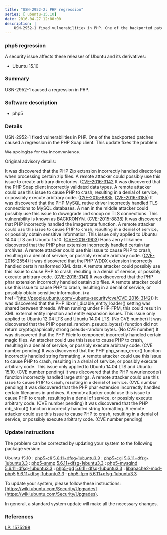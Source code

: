 ```yaml
---
title: "USN-2952-2: PHP regression"
series: [ ubuntu-15.10]
date: 2016-04-27 12:00:00
description: |
    USN-2952-1 fixed vulnerabilities in PHP. One of the backported patches caused a regression in the PHP Soap client. This update fixes the problem.
--- 
```

 
### php5 regression

A security issue affects these releases of Ubuntu and its derivatives:

* Ubuntu 15.10

### Summary

USN-2952-1 caused a regression in PHP. 

### Software description

* php5 

### Details

USN-2952-1 fixed vulnerabilities in PHP. One of the backported patches caused a regression in the PHP Soap client. This update fixes the problem.

We apologize for the inconvenience.

Original advisory details:

 It was discovered that the PHP Zip extension incorrectly handled directories when processing certain zip files. A remote attacker could possibly use this issue to create arbitrary directories. ([CVE-2016-3142](http://people.ubuntu.com/~ubuntu-security/cve/CVE-2014-9767">CVE-2014-9767</a>) It was discovered that the PHP Soap client incorrectly validated data types. A remote attacker could use this issue to cause PHP to crash, resulting in a denial of service, or possibly execute arbitrary code. (<a href="http://people.ubuntu.com/~ubuntu-security/cve/CVE-2015-8835">CVE-2015-8835</a>, <a href="http://people.ubuntu.com/~ubuntu-security/cve/CVE-2016-3185">CVE-2016-3185</a>) It was discovered that the PHP MySQL native driver incorrectly handled TLS connections to MySQL databases. A man in the middle attacker could possibly use this issue to downgrade and snoop on TLS connections. This vulnerability is known as BACKRONYM. (<a href="http://people.ubuntu.com/~ubuntu-security/cve/CVE-2015-8838">CVE-2015-8838</a>) It was discovered that PHP incorrectly handled the imagerotate function. A remote attacker could use this issue to cause PHP to crash, resulting in a denial of service, or possibly obtain sensitive information. This issue only applied to Ubuntu 14.04 LTS and Ubuntu 15.10. (<a href="http://people.ubuntu.com/~ubuntu-security/cve/CVE-2016-1903">CVE-2016-1903</a>) Hans Jerry Illikainen discovered that the PHP phar extension incorrectly handled certain tar archives. A remote attacker could use this issue to cause PHP to crash, resulting in a denial of service, or possibly execute arbitrary code. (<a href="http://people.ubuntu.com/~ubuntu-security/cve/CVE-2016-2554">CVE-2016-2554</a>) It was discovered that the PHP WDDX extension incorrectly handled certain malformed XML data. A remote attacker could possibly use this issue to cause PHP to crash, resulting in a denial of service, or possibly execute arbitrary code. (<a href="http://people.ubuntu.com/~ubuntu-security/cve/CVE-2016-3141">CVE-2016-3141</a>) It was discovered that the PHP phar extension incorrectly handled certain zip files. A remote attacker could use this issue to cause PHP to crash, resulting in a denial of service, or possibly obtain sensitive information. (<a href="http://people.ubuntu.com/~ubuntu-security/cve/CVE-2016-3142)) It was discovered that the PHP libxml_disable_entity_loader() setting was shared between threads. When running under PHP-FPM, this could result in XML external entity injection and entity expansion issues. This issue only applied to Ubuntu 12.04 LTS and Ubuntu 14.04 LTS. (No CVE number) It was discovered that the PHP openssl_random_pseudo_bytes() function did not return cryptographically strong pseudo-random bytes. (No CVE number) It was discovered that the PHP Fileinfo component incorrectly handled certain magic files. An attacker could use this issue to cause PHP to crash, resulting in a denial of service, or possibly execute arbitrary code. (CVE number pending) It was discovered that the PHP php_snmp_error() function incorrectly handled string formatting. A remote attacker could use this issue to cause PHP to crash, resulting in a denial of service, or possibly execute arbitrary code. This issue only applied to Ubuntu 14.04 LTS and Ubuntu 15.10. (CVE number pending) It was discovered that the PHP rawurlencode() function incorrectly handled large strings. A remote attacker could use this issue to cause PHP to crash, resulting in a denial of service. (CVE number pending) It was discovered that the PHP phar extension incorrectly handled certain filenames in archives. A remote attacker could use this issue to cause PHP to crash, resulting in a denial of service, or possibly execute arbitrary code. (CVE number pending) It was discovered that the PHP mb_strcut() function incorrectly handled string formatting. A remote attacker could use this issue to cause PHP to crash, resulting in a denial of service, or possibly execute arbitrary code. (CVE number pending) 

### Update instructions

The problem can be corrected by updating your system to the following package version:

Ubuntu 15.10
 : [php5-cli](https://launchpad.net/ubuntu/+source/php5) <span> [5.6.11+dfsg-1ubuntu3.3](https://launchpad.net/ubuntu/+source/php5/5.6.11+dfsg-1ubuntu3.3) </span> 
 : [php5-cgi](https://launchpad.net/ubuntu/+source/php5) <span> [5.6.11+dfsg-1ubuntu3.3](https://launchpad.net/ubuntu/+source/php5/5.6.11+dfsg-1ubuntu3.3) </span> 
 : [php5-snmp](https://launchpad.net/ubuntu/+source/php5) <span> [5.6.11+dfsg-1ubuntu3.3](https://launchpad.net/ubuntu/+source/php5/5.6.11+dfsg-1ubuntu3.3) </span> 
 : [php5-mysqlnd](https://launchpad.net/ubuntu/+source/php5) <span> [5.6.11+dfsg-1ubuntu3.3](https://launchpad.net/ubuntu/+source/php5/5.6.11+dfsg-1ubuntu3.3) </span> 
 : [php5-gd](https://launchpad.net/ubuntu/+source/php5) <span> [5.6.11+dfsg-1ubuntu3.3](https://launchpad.net/ubuntu/+source/php5/5.6.11+dfsg-1ubuntu3.3) </span> 
 : [libapache2-mod-php5](https://launchpad.net/ubuntu/+source/php5) <span> [5.6.11+dfsg-1ubuntu3.3](https://launchpad.net/ubuntu/+source/php5/5.6.11+dfsg-1ubuntu3.3) </span> 
 : [php5-fpm](https://launchpad.net/ubuntu/+source/php5) <span> [5.6.11+dfsg-1ubuntu3.3](https://launchpad.net/ubuntu/+source/php5/5.6.11+dfsg-1ubuntu3.3) </span> 

To update your system, please follow these instructions: [https://wiki.ubuntu.com/Security/Upgrades](https://wiki.ubuntu.com/Security/Upgrades).

In general, a standard system update will make all the necessary changes. 

### References

 [LP: 1575298](https://launchpad.net/bugs/1575298)
 
